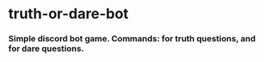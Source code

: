 # truth-or-dare-bot
### Simple discord bot game. Commands: <!basic truth> for truth questions, and <!basic dare> for dare questions. 
